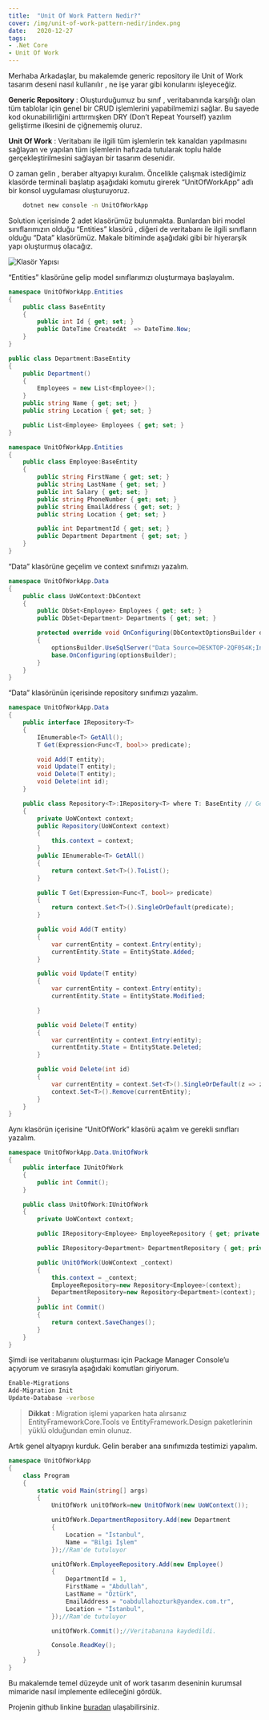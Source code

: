 ```yaml
---
title:  "Unit Of Work Pattern Nedir?"
cover: /img/unit-of-work-pattern-nedir/index.png
date:   2020-12-27
tags:
- .Net Core
- Unit Of Work
---
```


Merhaba Arkadaşlar, bu makalemde generic repository ile Unit of Work tasarım deseni nasıl kullanılır , ne işe yarar gibi konularını işleyeceğiz.

**Generic Repository** : Oluşturduğumuz bu sınıf , veritabanında karşılığı olan tüm tablolar için genel bir CRUD işlemlerini yapabilmemizi sağlar. Bu sayede kod okunabilirliğini arttırmışken DRY (Don’t Repeat Yourself) yazılım geliştirme ilkesini de çiğnememiş oluruz.

**Unit Of Work** : Veritabanı ile ilgili tüm işlemlerin tek kanaldan yapılmasını sağlayan ve yapılan tüm işlemlerin hafızada tutularak toplu halde gerçekleştirilmesini sağlayan bir tasarım desenidir.

O zaman gelin , beraber altyapıyı kuralım. Öncelikle çalışmak istediğimiz klasörde terminali başlatıp aşağıdaki komutu girerek “UnitOfWorkApp” adlı bir konsol uygulaması oluşturuyoruz.

```bash
    dotnet new console -n UnitOfWorkApp
```
<!-- more -->
Solution içerisinde 2 adet klasörümüz bulunmakta. Bunlardan biri model sınıflarımızın olduğu “Entities” klasörü , diğeri de veritabanı ile ilgili sınıfların olduğu “Data” klasörümüz. Makale bitiminde aşağıdaki gibi bir hiyerarşik yapı oluşturmuş olacağız.

![Klasör Yapısı](/img/unit-of-work-pattern-nedir/solution-structure.png)

“Entities” klasörüne gelip model sınıflarımızı oluşturmaya başlayalım.

```csharp
namespace UnitOfWorkApp.Entities
{
    public class BaseEntity
    {
        public int Id { get; set; }
        public DateTime CreatedAt  => DateTime.Now;
    }
}

public class Department:BaseEntity
{
    public Department()
    {
        Employees = new List<Employee>();
    }
    public string Name { get; set; }
    public string Location { get; set; }

    public List<Employee> Employees { get; set; }
}

namespace UnitOfWorkApp.Entities
{
    public class Employee:BaseEntity
    {
        public string FirstName { get; set; }
        public string LastName { get; set; }
        public int Salary { get; set; }
        public string PhoneNumber { get; set; }
        public string EmailAddress { get; set; }
        public string Location { get; set; }

        public int DepartmentId { get; set; }
        public Department Department { get; set; }
    }
}
```
“Data” klasörüne geçelim ve context sınıfımızı yazalım.

```csharp
namespace UnitOfWorkApp.Data
{
    public class UoWContext:DbContext
    {
        public DbSet<Employee> Employees { get; set; }
        public DbSet<Department> Departments { get; set; }

        protected override void OnConfiguring(DbContextOptionsBuilder optionsBuilder)
        {
            optionsBuilder.UseSqlServer("Data Source=DESKTOP-2QF0S4K;Initial Catalog=UoWDb;Integrated Security=True;");
            base.OnConfiguring(optionsBuilder);
        }
    }
}
```
“Data” klasörünün içerisinde repository sınıfımızı yazalım.

```csharp
namespace UnitOfWorkApp.Data
{
    public interface IRepository<T>
    {
        IEnumerable<T> GetAll();
        T Get(Expression<Func<T, bool>> predicate);

        void Add(T entity);
        void Update(T entity);
        void Delete(T entity);
        void Delete(int id);
    }

    public class Repository<T>:IRepository<T> where T: BaseEntity // Generic repository sınıfımızda sadece BaseEntity sınıfından kalıtılanlar kullanılabilir
    {
        private UoWContext context;
        public Repository(UoWContext context)
        {
            this.context = context;
        }
        public IEnumerable<T> GetAll()
        {
            return context.Set<T>().ToList();
        }

        public T Get(Expression<Func<T, bool>> predicate)
        {
            return context.Set<T>().SingleOrDefault(predicate);
        }

        public void Add(T entity)
        {
            var currentEntity = context.Entry(entity);
            currentEntity.State = EntityState.Added;
        }

        public void Update(T entity)
        {
            var currentEntity = context.Entry(entity);
            currentEntity.State = EntityState.Modified;

        }

        public void Delete(T entity)
        {
            var currentEntity = context.Entry(entity);
            currentEntity.State = EntityState.Deleted;
        }

        public void Delete(int id)
        {
            var currentEntity = context.Set<T>().SingleOrDefault(z => z.Id == id);
            context.Set<T>().Remove(currentEntity);
        }
    }
}
```
Aynı klasörün içerisine “UnitOfWork” klasörü açalım ve gerekli sınıfları yazalım.

```cs
namespace UnitOfWorkApp.Data.UnitOfWork
{
    public interface IUnitOfWork
    {
        public int Commit();
    }

    public class UnitOfWork:IUnitOfWork
    {
        private UoWContext context;

        public IRepository<Employee> EmployeeRepository { get; private set; }

        public IRepository<Department> DepartmentRepository { get; private set; }

        public UnitOfWork(UoWContext _context)
        {
            this.context = _context;
            EmployeeRepository=new Repository<Employee>(context);
            DepartmentRepository=new Repository<Department>(context);
        }
        public int Commit()
        {
            return context.SaveChanges();
        }
    }
}
```
Şimdi ise veritabanını oluşturması için Package Manager Console’u açıyorum ve sırasıyla aşağıdaki komutları giriyorum.

```bash
Enable-Migrations 
Add-Migration Init
Update-Database -verbose
```
> **Dikkat** : Migration işlemi yaparken hata alırsanız EntityFrameworkCore.Tools ve EntityFramework.Design paketlerinin yüklü olduğundan emin olunuz.

Artık genel altyapıyı kurduk. Gelin beraber ana sınıfımızda testimizi yapalım.

```cs
namespace UnitOfWorkApp
{
    class Program
    {
        static void Main(string[] args)
        {
            UnitOfWork unitOfWork=new UnitOfWork(new UoWContext());

            unitOfWork.DepartmentRepository.Add(new Department
            {
                Location = "İstanbul",
                Name = "Bilgi İşlem"
            });//Ram'de tutuluyor

            unitOfWork.EmployeeRepository.Add(new Employee()
            {
                DepartmentId = 1,
                FirstName = "Abdullah",
                LastName = "Öztürk",
                EmailAddress = "oabdullahozturk@yandex.com.tr",
                Location = "İstanbul",
            });//Ram'de tutuluyor

            unitOfWork.Commit();//Veritabanına kaydedildi.

            Console.ReadKey();
        }
    }
}
```
Bu makalemde temel düzeyde unit of work tasarım deseninin kurumsal mimaride nasıl implemente edileceğini gördük.

Projenin github linkine [buradan](https://github.com/AbdullahOztuurkk/UnitOfWorkTutorial) ulaşabilirsiniz.